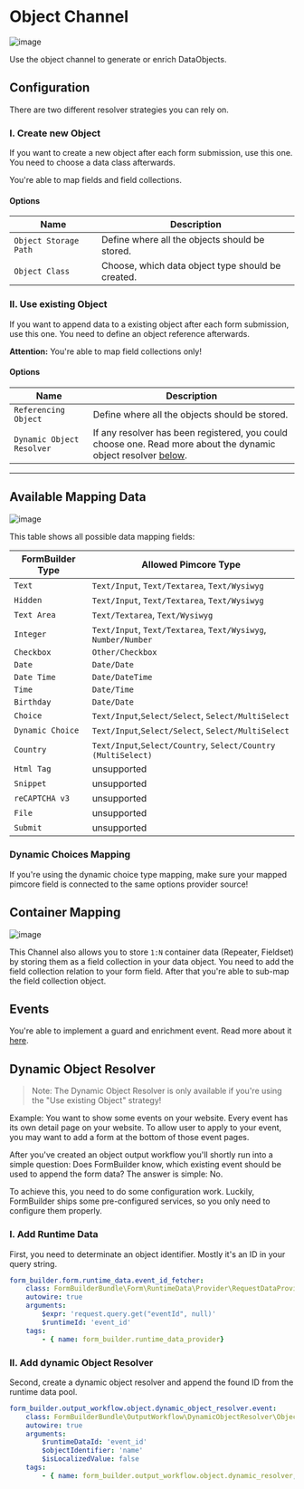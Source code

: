 # Object Channel

![image](https://user-images.githubusercontent.com/700119/77756495-91cb1200-702f-11ea-83b5-e05ba5716be5.png)

Use the object channel to generate or enrich DataObjects.

## Configuration 
There are two different resolver strategies you can rely on.

### I. Create new Object
If you want to create a new object after each form submission, use this one. 
You need to choose a data class afterwards.

You're able to map fields and field collections.

#### Options

| Name                  | Description                                                    |
|-----------------------|----------------------------------------------------------------|
| `Object Storage Path`  | Define where all the objects should be stored.                |
| `Object Class`         | Choose, which data object type should be created.             |


### II. Use existing Object
If you want to append data to a existing object after each form submission, use this one.
You need to define an object reference afterwards.

**Attention:** You're able to map field collections only!

#### Options

| Name                      | Description                                                    |
|---------------------------|----------------------------------------------------------------|
| `Referencing Object`      | Define where all the objects should be stored.                 |
| `Dynamic Object Resolver` | If any resolver has been registered, you could choose one. Read more about the dynamic object resolver [below](./11_ObjectChannel.md#dynamic-object-resolver). |

***

## Available Mapping Data

![image](https://user-images.githubusercontent.com/700119/77777088-4f193200-704f-11ea-8d1b-168955d568f7.png)

This table shows all possible data mapping fields:

| FormBuilder Type | Allowed Pimcore Type                                           |
|------------------|----------------------------------------------------------------|
| `Text`           | `Text/Input`, `Text/Textarea`, `Text/Wysiwyg`                  |
| `Hidden`         | `Text/Input`, `Text/Textarea`, `Text/Wysiwyg`                  |
| `Text Area`      | `Text/Textarea`, `Text/Wysiwyg`                                |
| `Integer`        | `Text/Input`, `Text/Textarea`, `Text/Wysiwyg`, `Number/Number` |
| `Checkbox`       | `Other/Checkbox`                                               |
| `Date`           | `Date/Date`                                                    |
| `Date Time`      | `Date/DateTime`                                                |
| `Time`           | `Date/Time`                                                    |
| `Birthday`       | `Date/Date`                                                    | 
| `Choice`         | `Text/Input`,`Select/Select`, `Select/MultiSelect`             |
| `Dynamic Choice` | `Text/Input`,`Select/Select`, `Select/MultiSelect`             |
| `Country`        | `Text/Input`,`Select/Country`, `Select/Country (MultiSelect)`  |
| `Html Tag` | unsupported                |
| `Snippet` | unsupported                 |
| `reCAPTCHA v3` | unsupported            |
| `File` | unsupported                    |
| `Submit` | unsupported                  |

### Dynamic Choices Mapping
If you're using the dynamic choice type mapping, make sure your mapped pimcore field is connected to the same options provider source! 

## Container Mapping
![image](https://user-images.githubusercontent.com/700119/77777525-fdbd7280-704f-11ea-9480-e89ac1c66edd.png)

This Channel also allows you to store `1:N` container data (Repeater, Fieldset) by storing them as a field collection in your data object.
You need to add the field collection relation to your form field. After that you're able to sub-map the field collection object.

## Events
You're able to implement a guard and enrichment event. Read more about it [here](./30_Events.md).

## Dynamic Object Resolver

> Note: The Dynamic Object Resolver is only available if you're using the "Use existing Object" strategy!

Example: You want to show some events on your website. Every event has its own detail page on your website. To allow user to apply to your event, you may want to add a form at the bottom of those event pages.

After you've created an object output workflow you'll shortly run into a simple question: Does FormBuilder know, which existing event should be used to append the form data? 
The answer is simple: No. 

To achieve this, you need to do some configuration work. Luckily, FormBuilder ships some pre-configured services, so you only need to configure them properly.

### I. Add Runtime Data   
First, you need to determinate an object identifier. Mostly it's an ID in your query string.

```yaml
form_builder.form.runtime_data.event_id_fetcher:
    class: FormBuilderBundle\Form\RuntimeData\Provider\RequestDataProvider
    autowire: true
    arguments:
        $expr: 'request.query.get("eventId", null)'
        $runtimeId: 'event_id'
    tags:
        - { name: form_builder.runtime_data_provider}
```

### II. Add dynamic Object Resolver
Second, create a dynamic object resolver and append the found ID from the runtime data pool.

```yaml
form_builder.output_workflow.object.dynamic_object_resolver.event:
    class: FormBuilderBundle\OutputWorkflow\DynamicObjectResolver\ObjectByRuntimeDataResolver
    autowire: true
    arguments:
        $runtimeDataId: 'event_id'
        $objectIdentifier: 'name'
        $isLocalizedValue: false
    tags:
        - { name: form_builder.output_workflow.object.dynamic_resolver, identifier: 'event', label: 'My Event Object Resolver'}
```